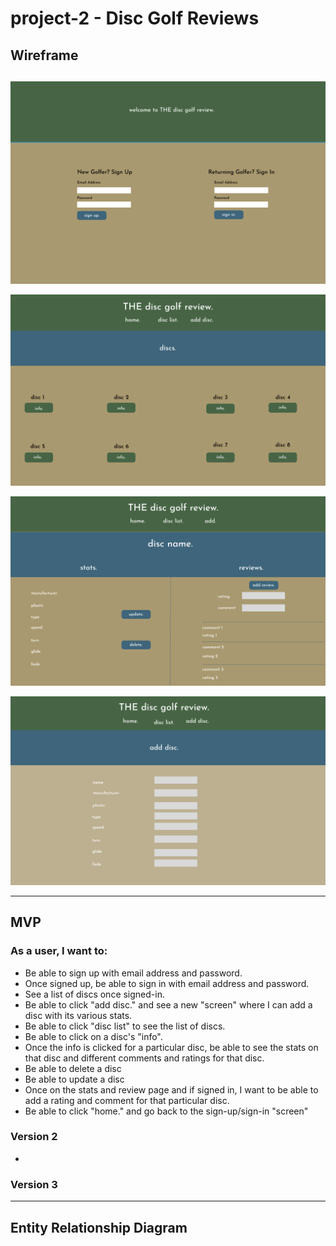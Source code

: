 # project-2 - Disc Golf Reviews

## Wireframe

##

![wireframe1](./assets/sign.png)

![wireframe](./assets/discList.png)

![wireframe](./assets/statsReview.png)

![wireframe](./assets/addDisc.png)

---

## MVP

### As a user, I want to:

- Be able to sign up with email address and password.
- Once signed up, be able to sign in with email address and password.
- See a list of discs once signed-in.
- Be able to click "add disc." and see a new "screen" where I can add a disc with its various stats.
- Be able to click "disc list" to see the list of discs.
- Be able to click on a disc's "info".
- Once the info is clicked for a particular disc, be able to see the stats on that disc and different comments and ratings for that disc.
- Be able to delete a disc
- Be able to update a disc
- Once on the stats and review page and if signed in, I want to be able to add a rating and comment for that particular disc.
- Be able to click "home." and go back to the sign-up/sign-in "screen"

### Version 2

-

### Version 3

---

## Entity Relationship Diagram
